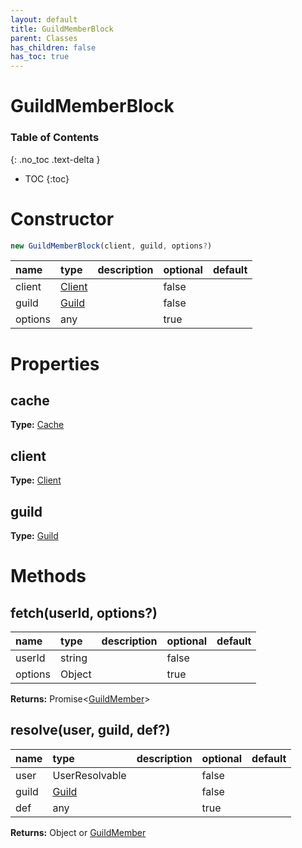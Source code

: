 ```yaml
---
layout: default
title: GuildMemberBlock
parent: Classes
has_children: false
has_toc: true
---
```


# GuildMemberBlock
### Table of Contents
{: .no_toc .text-delta }

- TOC
{:toc}
# Constructor
```js
new GuildMemberBlock(client, guild, options?)
```

| name | type | description | optional | default |
|:-----|:-----|:------------|:---------|:--------|
| client | [Client](/classes/Client) |  | false |  |
| guild | [Guild](/classes/Guild) |  | false |  |
| options | any |  | true |  |

# Properties
## cache
**Type:** [Cache](/classes/Cache)

## client
**Type:** [Client](/classes/Client)

## guild
**Type:** [Guild](/classes/Guild)

# Methods
## fetch(userId, options?)
| name | type | description | optional | default |
|:-----|:-----|:------------|:---------|:--------|
| userId | string |  | false |  |
| options | Object |  | true |  |

**Returns:** Promise<[GuildMember](/classes/GuildMember)>

## resolve(user, guild, def?)
| name | type | description | optional | default |
|:-----|:-----|:------------|:---------|:--------|
| user | UserResolvable |  | false |  |
| guild | [Guild](/classes/Guild) |  | false |  |
| def | any |  | true |  |

**Returns:** Object or [GuildMember](/classes/GuildMember)

